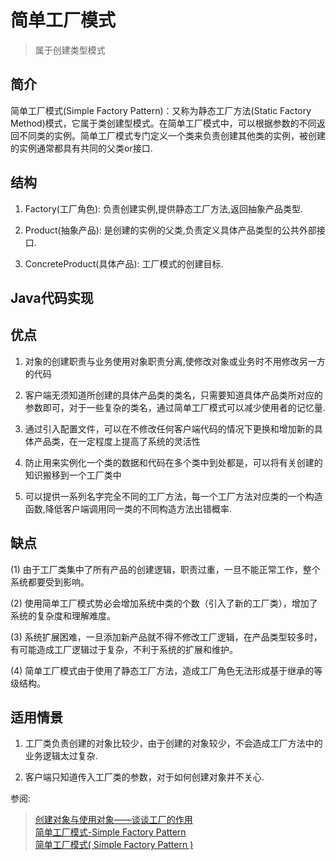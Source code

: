 # 简单工厂模式

> 属于创建类型模式

## 简介

简单工厂模式(Simple Factory Pattern)：又称为静态工厂方法(Static Factory Method)模式，它属于类创建型模式。在简单工厂模式中，可以根据参数的不同返回不同类的实例。简单工厂模式专门定义一个类来负责创建其他类的实例，被创建的实例通常都具有共同的父类or接口.

## 结构

1. Factory(工厂角色):
负责创建实例,提供静态工厂方法,返回抽象产品类型.

2. Product(抽象产品):
是创建的实例的父类,负责定义具体产品类型的公共外部接口.

3. ConcreteProduct(具体产品):
工厂模式的创建目标.

## Java代码实现

## 优点

1. 对象的创建职责与业务使用对象职责分离,使修改对象或业务时不用修改另一方的代码

2. 客户端无须知道所创建的具体产品类的类名，只需要知道具体产品类所对应的参数即可，对于一些复杂的类名，通过简单工厂模式可以减少使用者的记忆量.

3. 通过引入配置文件，可以在不修改任何客户端代码的情况下更换和增加新的具体产品类，在一定程度上提高了系统的灵活性

4. 防止用来实例化一个类的数据和代码在多个类中到处都是，可以将有关创建的知识搬移到一个工厂类中

5. 可以提供一系列名字完全不同的工厂方法，每一个工厂方法对应类的一个构造函数,降低客户端调用同一类的不同构造方法出错概率.

## 缺点

(1) 由于工厂类集中了所有产品的创建逻辑，职责过重，一旦不能正常工作，整个系统都要受到影响。

(2) 使用简单工厂模式势必会增加系统中类的个数（引入了新的工厂类），增加了系统的复杂度和理解难度。

(3) 系统扩展困难，一旦添加新产品就不得不修改工厂逻辑，在产品类型较多时，有可能造成工厂逻辑过于复杂，不利于系统的扩展和维护。

(4) 简单工厂模式由于使用了静态工厂方法，造成工厂角色无法形成基于继承的等级结构。

## 适用情景

1. 工厂类负责创建的对象比较少，由于创建的对象较少，不会造成工厂方法中的业务逻辑太过复杂.

2. 客户端只知道传入工厂类的参数，对于如何创建对象并不关心.

参阅:
> [创建对象与使用对象——谈谈工厂的作用](http://blog.csdn.net/lovelion/article/details/7523392)<br/>
> [简单工厂模式-Simple Factory Pattern](https://quanke.gitbooks.io/design-pattern-java/%E7%AE%80%E5%8D%95%E5%B7%A5%E5%8E%82%E6%A8%A1%E5%BC%8F-Simple%20Factory%20Pattern.html)<br/>
> [简单工厂模式( Simple Factory Pattern )](http://design-patterns.readthedocs.io/zh_CN/latest/creational_patterns/simple_factory.html)